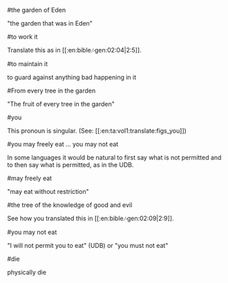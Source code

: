 #the garden of Eden

"the garden that was in Eden"

#to work it

Translate this as in [[:en:bible:notes:gen:02:04|2:5]].

#to maintain it

to guard against anything bad happening in it

#From every tree in the garden

"The fruit of every tree in the garden"

#you

This pronoun is singular. (See: [[:en:ta:vol1:translate:figs_you]])

#you may freely eat ... you may not eat

In some languages it would be natural to first say what is not permitted and to then say what is permitted, as in the UDB.

#may freely eat

"may eat without restriction"

#the tree of the knowledge of good and evil

See how you translated this in [[:en:bible:notes:gen:02:09|2:9]].

#you may not eat

"I will not permit you to eat" (UDB) or "you must not eat"

#die

physically die